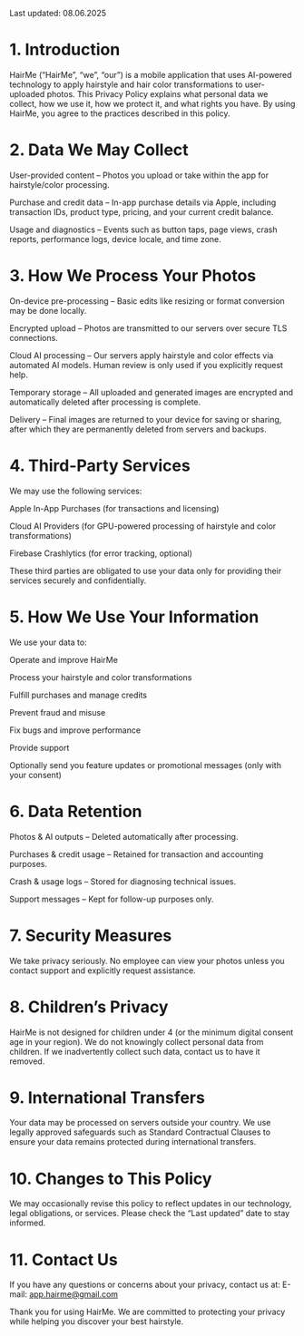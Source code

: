 Last updated: 08.06.2025

# 1. Introduction
HairMe (“HairMe”, “we”, “our”) is a mobile application that uses AI-powered technology to apply hairstyle and hair color transformations to user-uploaded photos. This Privacy Policy explains what personal data we collect, how we use it, how we protect it, and what rights you have. By using HairMe, you agree to the practices described in this policy.

# 2. Data We May Collect
User-provided content – Photos you upload or take within the app for hairstyle/color processing.

Purchase and credit data – In-app purchase details via Apple, including transaction IDs, product type, pricing, and your current credit balance.

Usage and diagnostics – Events such as button taps, page views, crash reports, performance logs, device locale, and time zone.

# 3. How We Process Your Photos
On-device pre-processing – Basic edits like resizing or format conversion may be done locally.

Encrypted upload – Photos are transmitted to our servers over secure TLS connections.

Cloud AI processing – Our servers apply hairstyle and color effects via automated AI models. Human review is only used if you explicitly request help.

Temporary storage – All uploaded and generated images are encrypted and automatically deleted after processing is complete.

Delivery – Final images are returned to your device for saving or sharing, after which they are permanently deleted from servers and backups.

# 4. Third-Party Services
We may use the following services:

Apple In-App Purchases (for transactions and licensing)

Cloud AI Providers (for GPU-powered processing of hairstyle and color transformations)

Firebase Crashlytics (for error tracking, optional)

These third parties are obligated to use your data only for providing their services securely and confidentially.

# 5. How We Use Your Information
We use your data to:

Operate and improve HairMe

Process your hairstyle and color transformations

Fulfill purchases and manage credits

Prevent fraud and misuse

Fix bugs and improve performance

Provide support

Optionally send you feature updates or promotional messages (only with your consent)

# 6. Data Retention
Photos & AI outputs – Deleted automatically after processing.

Purchases & credit usage – Retained for transaction and accounting purposes.

Crash & usage logs – Stored for diagnosing technical issues.

Support messages – Kept for follow-up purposes only.

# 7. Security Measures
We take privacy seriously. No employee can view your photos unless you contact support and explicitly request assistance.

# 8. Children’s Privacy
HairMe is not designed for children under 4 (or the minimum digital consent age in your region). We do not knowingly collect personal data from children. If we inadvertently collect such data, contact us to have it removed.

# 9. International Transfers
Your data may be processed on servers outside your country. We use legally approved safeguards such as Standard Contractual Clauses to ensure your data remains protected during international transfers.

# 10. Changes to This Policy
We may occasionally revise this policy to reflect updates in our technology, legal obligations, or services. Please check the “Last updated” date to stay informed.

# 11. Contact Us
If you have any questions or concerns about your privacy, contact us at:
E-mail: app.hairme@gmail.com

Thank you for using HairMe. We are committed to protecting your privacy while helping you discover your best hairstyle.
